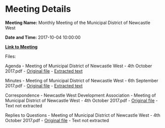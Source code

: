 # Meeting Details

**Meeting Name:** Monthly Meeting of the Municipal District of Newcastle West

**Date and Time:** 2017-10-04 10:00:00

**[Link to Meeting](https://www.limerick.ie/council/whats-on/monthly-meeting-municipal-district-newcastle-west-4)**

Files: 

Agenda - Meeting of Municipal District of Newcastle West - 4th October 2017.pdf - [Original file](https://www.limerick.ie/sites/default/files/media/documents/2017-10/Agenda%20-%20Meeting%20of%20Municipal%20District%20of%20Newcastle%20West%20-%204th%20October%202017.pdf) - [Extracted text](./Agenda%20-%20Meeting%20of%20Municipal%20District%20of%20Newcastle%20West%20-%204th%20October%202017.md)

Minutes - Meeting of Municipal District of Newcastle West - 6th September 2017.pdf - [Original file](https://www.limerick.ie/sites/default/files/media/documents/2017-10/Minutes%20-%20Meeting%20of%20Municipal%20District%20of%20Newcastle%20West%20-%206th%20September%202017.pdf) - [Extracted text](./Minutes%20-%20Meeting%20of%20Municipal%20District%20of%20Newcastle%20West%20-%206th%20September%202017.md)

Correspondence - Newcastle West Development Association - Meeting of Municipal District of Newcastle West - 4th October 2017.pdf - [Original file](https://www.limerick.ie/sites/default/files/media/documents/2017-10/Correspondence%20-%20Newcastle%20West%20Development%20Association%20-%20Meeting%20of%20Municipal%20District%20of%20Newcastle%20West%20-%204th%20October%202017.pdf) - Text not extracted

Replies to Questions - Meeting of Municipal District of Newcastle West - 4th October 2017.pdf - [Original file](https://www.limerick.ie/sites/default/files/media/documents/2017-10/2017-10-04%20Replies%20to%20Questions%20%282%29.pdf) - Text not extracted

